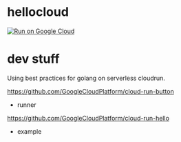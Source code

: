 # hellocloud


[![Run on Google
Cloud](https://deploy.cloud.run/button.svg)](https://deploy.cloud.run/?git_repo=https://github.com/GoogleCloudPlatform/cloud-run-hello.git)


# dev stuff

Using best practices for golang on serverless cloudrun.

https://github.com/GoogleCloudPlatform/cloud-run-button
- runner

https://github.com/GoogleCloudPlatform/cloud-run-hello
- example